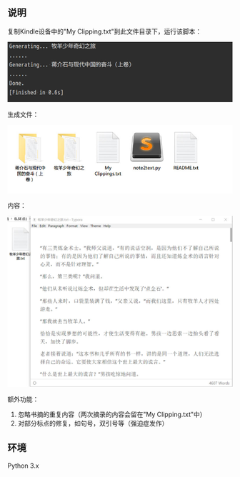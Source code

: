 ## 说明

复制Kindle设备中的"My Clipping.txt"到此文件目录下，运行该脚本：

![](./Img/1.jpg)



生成文件：

![](./Img/2.jpg)

内容：

![](./Img/3.jpg)





额外功能：

1. 忽略书摘的重复内容（两次摘录的内容会留在"My Clipping.txt"中）
2. 对部分标点的修复，如句号，双引号等（强迫症发作）

## 环境

Python 3.x

